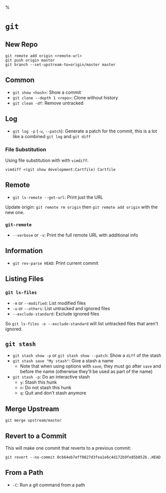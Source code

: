 %

# `git`

## New Repo

    git remote add origin <remote-url>
    git push origin master
    git branch --set-upstream-to=origin/master master

## Common

- `git show <hash>`: Show a commit
- `git clone --depth 1 <repo>`: Clone without history
- `git clean -df`: Remove untracked

## Log

- `git log -p` (`-u`, `--patch`): Generate a patch for the commit, this is a lot like a combined `git log` and `git diff`

### File Substitution

Using file substitution with with `vimdiff`:

    vimdiff <(git show development:Cartfile) Cartfile

## Remote

- `git ls-remote --get-url`: Print just the URL

Update origin: `git remote rm origin` then `git remote add origin` with the new one.

### `git-remote`

- `--verbose` or `-v`: Print the full remote URL with additional info


## Information

- `git rev-parse HEAD`: Print current commit

## Listing Files

### `git ls-files`

- `-m` or `--modified`: List modified files
- `-o` or `--others`: List untracked and ignored files
- `--exclude-standard`: Exclude ignored files

So `git ls-files -o --exclude-standard` will list untracked files that aren't ignored.

## `git stash`

- `git stash show -p` or `git stash show --patch`: Show a `diff` of the stash
- `git stash save "My stash"`: Give a stash a name
    - Note that when using options with `save`, they must go after `save` and before the name (otherwise they'll be used as part of the name)
- `git stash -p`: Do an interactive stash
    - `y`: Stash this hunk
    - `n`: Do not stash this hunk
    - `q`: Quit and don't stash anymore

## Merge Upstream

    git merge upstream/master

## Revert to a Commit

This will make one commit that reverts to a previous commit:

    git revert --no-commit 0cb64eb7eff0827d3fea1e6c4d172b9fe85b852b..HEAD

## From a Path

- `-C`: Run a git command from a path
